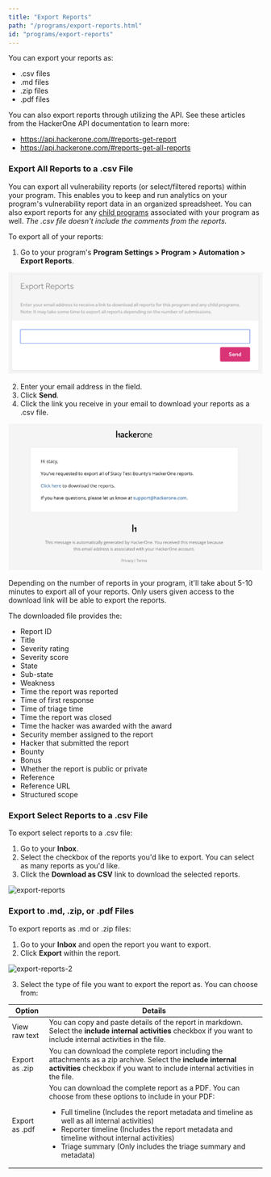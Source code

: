 ```yaml
---
title: "Export Reports"
path: "/programs/export-reports.html"
id: "programs/export-reports"
---
```


You can export your reports as:
* .csv files
* .md files
* .zip files
* .pdf files

You can also export reports through utilizing the API. See these articles from the HackerOne API documentation to learn more:
* https://api.hackerone.com/#reports-get-report
* https://api.hackerone.com/#reports-get-all-reports

### Export All Reports to a .csv File
You can export all vulnerability reports (or select/filtered reports) within your program. This enables you to keep and run analytics on your program's vulnerability report data in an organized spreadsheet. You can also export reports for any [child programs](parent-child-programs.html) associated with your program as well. *The .csv file doesn't include the comments from the reports.*

To export all of your reports:
1. Go to your program's **Program Settings > Program > Automation > Export Reports**.

![export reports](./images/export-lifetime-reports-1.png)

2. Enter your email address in the field.
3. Click **Send**.
4. Click the link you receive in your email to download your reports as a .csv file.

![export reports](./images/export-lifetime-reports-2.png)

Depending on the number of reports in your program, it'll take about 5-10 minutes to export all of your reports. Only users given access to the download link will be able to export the reports.

The downloaded file provides the:

* Report ID
* Title
* Severity rating
* Severity score
* State
* Sub-state
* Weakness
* Time the report was reported
* Time of first response
* Time of triage time
* Time the report was closed
* Time the hacker was awarded with the award
* Security member assigned to the report
* Hacker that submitted the report
* Bounty
* Bonus
* Whether the report is public or private
* Reference
* Reference URL
* Structured scope

### Export Select Reports to a .csv File  
To export select reports to a .csv file:
1. Go to your **Inbox**.
1. Select the checkbox of the reports you'd like to export. You can select as many reports as you'd like.
2. Click the **Download as CSV** link to download the selected reports.

![export-reports](./images/export-reports.png)

### Export to .md, .zip, or .pdf Files
To export reports as .md or .zip files:
1. Go to your **Inbox** and open the report you want to export.
2. Click **Export** within the report.

![export-reports-2](./images/export-reports-2.png)

3. Select the type of file you want to export the report as. You can choose from:

Option | Details
------ | -------
View raw text | You can copy and paste details of the report in markdown. Select the **include internal activities** checkbox if you want to include internal activities in the file.
Export as .zip | You can download the complete report including the attachments as a zip archive. Select the **include internal activities** checkbox if you want to include internal activities in the file.
Export as .pdf | You can download the complete report as a PDF. You can choose from these options to include in your PDF: <br><ul><li>Full timeline (Includes the report metadata and timeline as well as all internal activities)<li>Reporter timeline (Includes the report metadata and timeline without internal activities)<li>Triage summary (Only includes the triage summary and metadata)</ul>
